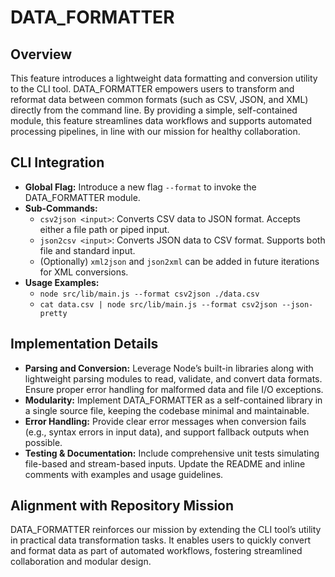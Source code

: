 # DATA_FORMATTER

## Overview
This feature introduces a lightweight data formatting and conversion utility to the CLI tool. DATA_FORMATTER empowers users to transform and reformat data between common formats (such as CSV, JSON, and XML) directly from the command line. By providing a simple, self-contained module, this feature streamlines data workflows and supports automated processing pipelines, in line with our mission for healthy collaboration.

## CLI Integration
- **Global Flag:** Introduce a new flag `--format` to invoke the DATA_FORMATTER module.
- **Sub-Commands:**
  - `csv2json <input>`: Converts CSV data to JSON format. Accepts either a file path or piped input.
  - `json2csv <input>`: Converts JSON data to CSV format. Supports both file and standard input.
  - (Optionally) `xml2json` and `json2xml` can be added in future iterations for XML conversions.
- **Usage Examples:**
  - `node src/lib/main.js --format csv2json ./data.csv`
  - `cat data.csv | node src/lib/main.js --format csv2json --json-pretty`

## Implementation Details
- **Parsing and Conversion:** Leverage Node’s built-in libraries along with lightweight parsing modules to read, validate, and convert data formats. Ensure proper error handling for malformed data and file I/O exceptions.
- **Modularity:** Implement DATA_FORMATTER as a self-contained library in a single source file, keeping the codebase minimal and maintainable.
- **Error Handling:** Provide clear error messages when conversion fails (e.g., syntax errors in input data), and support fallback outputs when possible.
- **Testing & Documentation:** Include comprehensive unit tests simulating file-based and stream-based inputs. Update the README and inline comments with examples and usage guidelines.

## Alignment with Repository Mission
DATA_FORMATTER reinforces our mission by extending the CLI tool’s utility in practical data transformation tasks. It enables users to quickly convert and format data as part of automated workflows, fostering streamlined collaboration and modular design.
